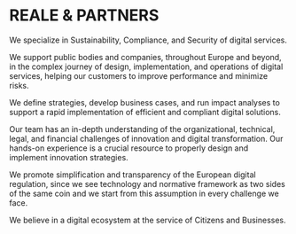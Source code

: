 # REALE & PARTNERS

We specialize in Sustainability, Compliance, and Security of digital services.

We support public bodies and companies, throughout Europe and beyond, in the complex journey of design, implementation, and operations of digital services, helping our customers to improve performance and minimize risks.

We define strategies, develop business cases, and run impact analyses to support a rapid implementation of efficient and compliant digital solutions.

Our team has an in-depth understanding of the organizational, technical, legal, and financial challenges of innovation and digital transformation. Our hands-on experience is a crucial resource to properly design and implement innovation strategies.

We promote simplification and transparency of the European digital regulation, since we see technology and normative framework as two sides of the same coin and we start from this assumption in every challenge we face.

We believe in a digital ecosystem at the service of Citizens and Businesses.

